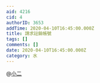 ```yaml
---
aid: 4216
cid: 4
authorID: 3653
addTime: 2020-04-10T16:45:00.000Z
title: 請求註銷帳號
tags: []
comments: []
date: 2020-04-10T16:45:00.000Z
category: 水
---
```


@[小二](/member/%E5%B0%8F%E4%BA%8C)
